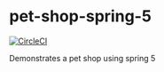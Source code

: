 # pet-shop-spring-5

[![CircleCI](https://circleci.com/gh/Rashid-007/pet-shop-spring-5.svg?style=svg)](https://circleci.com/gh/Rashid-007/pet-shop-spring-5)

Demonstrates a pet shop using spring 5
